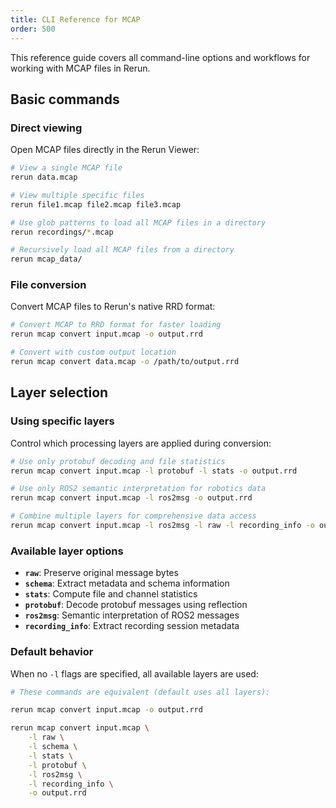 ```yaml
---
title: CLI Reference for MCAP
order: 500
---
```


This reference guide covers all command-line options and workflows for working with MCAP files in Rerun.

## Basic commands

### Direct viewing

Open MCAP files directly in the Rerun Viewer:

```bash
# View a single MCAP file
rerun data.mcap

# View multiple specific files
rerun file1.mcap file2.mcap file3.mcap

# Use glob patterns to load all MCAP files in a directory
rerun recordings/*.mcap

# Recursively load all MCAP files from a directory
rerun mcap_data/
```

### File conversion

Convert MCAP files to Rerun's native RRD format:

```bash
# Convert MCAP to RRD format for faster loading
rerun mcap convert input.mcap -o output.rrd

# Convert with custom output location
rerun mcap convert data.mcap -o /path/to/output.rrd
```

## Layer selection

### Using specific layers

Control which processing layers are applied during conversion:

```bash
# Use only protobuf decoding and file statistics
rerun mcap convert input.mcap -l protobuf -l stats -o output.rrd

# Use only ROS2 semantic interpretation for robotics data
rerun mcap convert input.mcap -l ros2msg -o output.rrd

# Combine multiple layers for comprehensive data access
rerun mcap convert input.mcap -l ros2msg -l raw -l recording_info -o output.rrd
```

### Available layer options

- **`raw`**: Preserve original message bytes
- **`schema`**: Extract metadata and schema information
- **`stats`**: Compute file and channel statistics
- **`protobuf`**: Decode protobuf messages using reflection
- **`ros2msg`**: Semantic interpretation of ROS2 messages
- **`recording_info`**: Extract recording session metadata

### Default behavior

When no `-l` flags are specified, all available layers are used:

```bash
# These commands are equivalent (default uses all layers):

rerun mcap convert input.mcap -o output.rrd

rerun mcap convert input.mcap \
    -l raw \
    -l schema \
    -l stats \
    -l protobuf \
    -l ros2msg \
    -l recording_info \
    -o output.rrd
```
